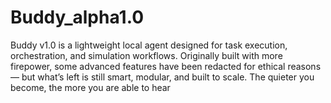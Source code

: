 # Buddy_alpha1.0
Buddy v1.0 is a lightweight local agent designed for task execution, orchestration, and simulation workflows. Originally built with more firepower, some advanced features have been redacted for ethical reasons — but what’s left is still smart, modular, and built to scale. The quieter you become, the more you are able to hear
